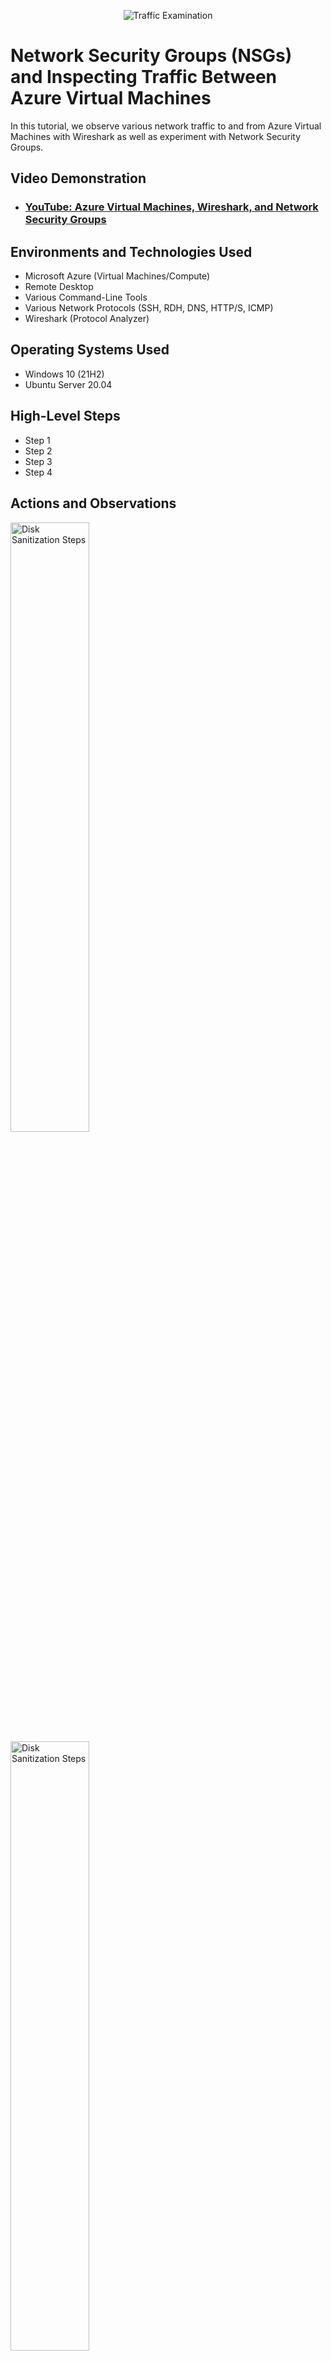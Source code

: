 <p align="center">
<img src="https://i.imgur.com/Ua7udoS.png" alt="Traffic Examination"/>
</p>

<h1>Network Security Groups (NSGs) and Inspecting Traffic Between Azure Virtual Machines</h1>
In this tutorial, we observe various network traffic to and from Azure Virtual Machines with Wireshark as well as experiment with Network Security Groups. <br />


<h2>Video Demonstration</h2>

- ### [YouTube: Azure Virtual Machines, Wireshark, and Network Security Groups](https://www.youtube.com)

<h2>Environments and Technologies Used</h2>

- Microsoft Azure (Virtual Machines/Compute)
- Remote Desktop
- Various Command-Line Tools
- Various Network Protocols (SSH, RDH, DNS, HTTP/S, ICMP)
- Wireshark (Protocol Analyzer)

<h2>Operating Systems Used </h2>

- Windows 10 (21H2)
- Ubuntu Server 20.04

<h2>High-Level Steps</h2>

- Step 1
- Step 2
- Step 3
- Step 4

<h2>Actions and Observations</h2>

<p>
<img src="https://i.imgur.com/lAb7Nz2.png" height="50%" width="50%" alt="Disk Sanitization Steps"/>
<img src="https://i.imgur.com/ODQt6Hc.png" height="50%" width="50%" alt="Disk Sanitization Steps"/>
</p>
<p>
Create a Resource Group, where both of the VM's will go. Then create a new Virtual Machine running windows 10, and make sure it is in the newly created resource group. Create a username and password, click the check box at the very bottom. Click next until you reach "Networking" and note that it created a Virtual Network for the VM. Press review and create to finish.
</p>
<br />

<p>
<img src="https://i.imgur.com/F1oWCOG.png" height="50%" width="50%" alt="Disk Sanitization Steps"/>
<img src="https://i.imgur.com/rTBOdAC.png" height="50%" width="50%" alt="Disk Sanitization Steps"/>
<img src="https://i.imgur.com/3MFE8DP.png" height="50%" width="50%" alt="Disk Sanitization Steps"/>
</p>
<p>
Next create a second VM running Ubuntu / linux. Change the authentication to Username/Password from SSH. Anything around 2vcpus is good. Go to the networking tab and make sure the V-net and subnet are the same as the first VM.. also make sure they're in the same region. (I have both in East US 2).
</p>
<br />

<p>
<img src="https://i.imgur.com/O2Eyo53.png" height="50%" width="50%" alt="Disk Sanitization Steps"/>
<img src="https://i.imgur.com/qQ98bT1.png" height="50%" width="50%" alt="Disk Sanitization Steps"/>
<img src="https://i.imgur.com/xnWwJop.png" height="50%" width="50%" alt="Disk Sanitization Steps"/>
</p>
<p>
Now connect to the Windows 10 VM using Remote Desktop by getting the public IP address of the Vm and pasting it in the windows app and logging in. After loggining into the VM go to the browser and download wireshark.
</p>
<br />

<p>
<img src="https://i.imgur.com/kTLlNv5.png" height="50%" width="50%" alt="Disk Sanitization Steps"/>
<img src="https://i.imgur.com/DWWYTZN.png" height="50%" width="50%" alt="Disk Sanitization Steps"/>
<img src="https://i.imgur.com/AVsoxCt.png" height="50%" width="50%" alt="Disk Sanitization Steps"/>
</p>
<p>
Open wireshark and filter for ICMP traffic only. Then grab the Ubuntu VM's private IP address and ping it inside of command prompt.. then go to wireshark and observe the traffic (in purple).
</p>
<br />

<p>
<img src="https://i.imgur.com/kTLlNv5.png" height="50%" width="50%" alt="Disk Sanitization Steps"/>
<img src="https://i.imgur.com/DWWYTZN.png" height="50%" width="50%" alt="Disk Sanitization Steps"/>
<img src="https://i.imgur.com/AVsoxCt.png" height="50%" width="50%" alt="Disk Sanitization Steps"/>
<img src="https://i.imgur.com/AVsoxCt.png" height="50%" width="50%" alt="Disk Sanitization Steps"/>
</p>
<p>
Open wireshark and filter for ICMP traffic only. Then grab the Ubuntu VM's private IP address and ping it inside of command prompt.. then go to wireshark and observe the traffic (in purple). Take it a step further and also ping a website like (www.google.com) and observe the same type of traffic.. In wireshark you should see requests AND replies if it is working.
</p>
<br />

<p>
<img src="https://i.imgur.com/LkYNKZx.png" height="50%" width="50%" alt="Disk Sanitization Steps"/>
<img src="https://i.imgur.com/ewW2lYO.png" height="50%" width="50%" alt="Disk Sanitization Steps"/>
<img src="https://i.imgur.com/5xQ1VRY.png" height="50%" width="50%" alt="Disk Sanitization Steps"/>
<img src="https://i.imgur.com/wlKJsnl.png" height="50%" width="50%" alt="Disk Sanitization Steps"/>
<img src="https://i.imgur.com/JpMQESi.png" height="50%" width="50%" alt="Disk Sanitization Steps"/>
</p>
<p>
Initiate a constant ping of the Ubuntu VM's private IP address, then go back into azure -> Network Security Groups -> Add -> Deny incoming traffic from ICMP traffic. Make sure you put the priority as 200 or anything below the lowest one... this makes the VM aknowledge that rule before anything else. After adding the security rule, go back to the Windows 10 VM and observe the ping saying "request timed out" and wireshark only sending requests with no replies. From here go back and delete the security rule, and once again return to the windows VM to see that the ping is working again, as well as wireshark getting replies.
</p>
<br />

<p>
<img src="https://i.imgur.com/zkwTQR9.png" height="50%" width="50%" alt="Disk Sanitization Steps"/>
<img src="https://i.imgur.com/HYgxLnB.png" height="50%" width="50%" alt="Disk Sanitization Steps"/>
</p>
<p>
Back in the Windows 10 VM, change the Wireshark filter to only show DHCP traffic. Then open Powershell as an administrator to try and renew the IP address.. do this by running this command; "ipconfig /renew", note the request and ack traffic in wireshark.
</p>
<br />

<p>
<img src="https://i.imgur.com/IeJrj3b.png" height="50%" width="50%" alt="Disk Sanitization Steps"/>
<img src="https://i.imgur.com/mksT8HA.png" height="50%" width="50%" alt="Disk Sanitization Steps"/>
</p>
<p>
Switch the filter to track DNS traffic inside wireshark and use nslookup to find disney.com's IP address, see the traffic inside wireshark.
</p>
<br />

<p>
<img src="https://i.imgur.com/Vx5ZfzX.png" height="50%" width="50%" alt="Disk Sanitization Steps"/>
<img src="https://i.imgur.com/sq0e0Uw.png" height="50%" width="50%" alt="Disk Sanitization Steps"/>
</p>
<p>
Once more, filter wireshark to observe RDP (remote desktop) traffic. Type in tcp.port == 3389 and observe the spam of traffic. The reason this doesnt require any action to start giving feedback, is because we are actively USING RDP so it sends nonstop traffic.
</p>
<br />
